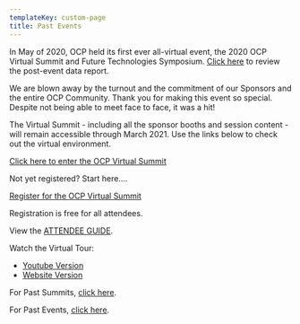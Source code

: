 ```yaml
---
templateKey: custom-page
title: Past Events
---
```

<p>In May of 2020, OCP held its first ever all-virtual event, the 2020 OCP Virtual Summit and Future Technologies Symposium. <a title="2020 OCP Virtual Summit and Future Technologies Symposium report" alt="2020 OCP Virtual Summit and Future Technologies Symposium report" href="https://www.opencompute.org/blog/2020-ocp-virtual-summit-by-the-numbers" target="_blank" rel="noopener">Click here</a> to review the post-event data report.</p>
<p>We are blown away by the turnout and the commitment of our Sponsors and the entire OCP Community. Thank you for making this event so special. Despite not being able to meet face to face, it was a hit!</p>
<p>The Virtual Summit - including all the sponsor booths and session content - will remain accessible through March 2021. Use the links below to check out the virtual environment.</p>
<p><a class="button is-blue" title="Click here to enter the OCP Virtual Summit" alt="Click here to enter the OCP Virtual Summit"  href="https://onlinexperiences.com/scripts/Server.nxp?LASCmd=L:0&amp;AI=1&amp;InitialDisplay=1&amp;ClientBrowser=0&amp;ShowKey=86206" target="_blank" rel="noopener">Click here to enter the OCP Virtual Summit</a></p>
<p>Not yet registered? Start here....</p>
<p><a class="button is-green" title="Link to Register for the OCP Virtual Summit" alt="Link to Register for the OCP Virtual Summit" href="https://onlinexperiences.com/scripts/Server.nxp?LASCmd=AI:4;F:QS!10100&amp;ShowUUID=3DDA7808-3971-4137-A8A4-0079DA06BF4C&amp;Referrer=https%3A%2F%2Fwww.opencompute.org" target="_blank" rel="noopener">Register for the OCP Virtual Summit</a></p>
<p>Registration is free for all attendees.</p>
<p>View the <a title="Attendee Guide" alt="Attendee Guide" href="https://146a55aca6f00848c565-a7635525d40ac1c70300198708936b4e.ssl.cf1.rackcdn.com/images/24bfb77a74f8bc6cf3867980a73848e97d4327c5.pdf" target="_blank" rel="noopener">ATTENDEE GUIDE</a>.</p>
<p>Watch the Virtual Tour:</p>
<ul>
<li><a title="Virtual Tour" alt="Virtual Tour (YouTube version)" href="https://www.youtube.com/watch?v=8G52FT2-DCA&amp;feature=youtu.be" target="_blank" rel="noopener">Youtube Version</a></li>
<li><a title="Virtual Tour" alt="Virtual Tour (Website version)" href="https://146a55aca6f00848c565-a7635525d40ac1c70300198708936b4e.ssl.cf1.rackcdn.com/images/c3eda89df53c69eae558622603e3f9e7a600eae7.mp4" target="_blank" rel="noopener">Website Version</a>&nbsp;</li>
</ul>
<p>For Past Summits, <a title="Past Summits" alt="Past Summits click here" href="https://www.opencompute.org/events/past-summits" target="_blank" rel="noopener">click here</a>.</p>
<p>For Past Events, <a title="Past Events" alt="Past Events click here"  href="https://www.opencompute.org/events/past-events" target="_blank" rel="noopener">click here</a>.</p>